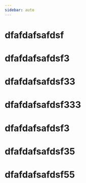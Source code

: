 ```yaml
---
sidebar: auto
---
```


# dfafdafsafdsf
# dfafdafsafdsf3
# dfafdafsafdsf33
# dfafdafsafdsf333
# dfafdafsafdsf3
# dfafdafsafdsf35
# dfafdafsafdsf55